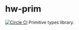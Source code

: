 # hw-prim
[![Circle CI](https://circleci.com/gh/haskell-works/hw-prim/tree/master.svg?style=svg)](https://circleci.com/gh/haskell-works/hw-prim/tree/master)
Primitive types library.
